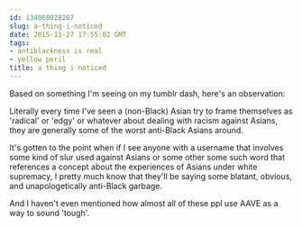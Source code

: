 ```yaml
---
id: 134068028267
slug: a-thing-i-noticed
date: 2015-11-27 17:55:02 GMT
tags:
- antiblackness is real
- yellow peril
title: a thing i noticed
---
```

Based on something I'm seeing on my tumblr dash, here's an observation:

Literally every time I've seen a (non-Black) Asian try to frame themselves as 'radical' or 'edgy' or whatever about dealing with racism against Asians, they are generally some of the worst anti-Black Asians around.

It's gotten to the point when if I see anyone with a username that involves some kind of slur used against Asians or some other some such word that references a concept about the experiences of Asians under white supremacy, I pretty much know that they'll be saying some blatant, obvious, and unapologetically anti-Black garbage.

And I haven't even mentioned how almost all of these ppl use AAVE as a way to sound 'tough'.
